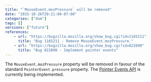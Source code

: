 ```yaml
---
title: "`MouseEvent.mozPressure` will be removed"
date: "2015-10-26T20:21:00-07:00"
categories: ["dom"]
tags: []
versions: ["future"]
references:
    - url: "https://bugzilla.mozilla.org/show_bug.cgi?id=1165211"
      title: "Bug 1165211 - Remove MouseEvent.mozPressure."
    - url: "https://bugzilla.mozilla.org/show_bug.cgi?id=822898"
      title: "Bug 822898 - Implement pointer events"
---
```

The `MouseEvent.mozPressure` property will be removed in favour of the standard `PointerEvent.pressure` property. The [Pointer Events API](http://www.w3.org/TR/pointerevents/) is currently being implemented.

